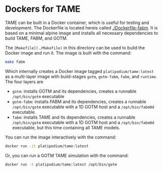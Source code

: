 <!--
SPDX-FileCopyrightText: 2025 Helmholtz-Zentrum hereon GmbH
SPDX-FileContributor: Carsten Lemmen <carsten.lemmen@hereon.de>
SPDX-License-Identifier: CC0-1.0
-->

# Dockers for TAME

TAME can be built in a Docker container, which is useful for testing and development. The Dockerfile is located hereis called [./Dockerfile-fabm](./Dockerfile-fabm). It is based on a minimal alpine image and installs all necessary dependencies to build TAME, FABM, and GOTM.

The `[Makefile](./Makefile)` in this directory can be used to build the Docker image and run it. The image is built with the command:

```bash
make fabm
```

Which internally creates a Docker image tagged `platipodium/tame:latest` as a multi-layer image with build-stages `gotm`, `gotm-fabm`, `fabm`, and `runtime`. The four layers are

- `gotm`: installs GOTM and its dependencies, creates a runnable `/opt/bin/gotm` executable
- `gotm-fabm`: installs FABM and its dependencies, creates a runnable `/opt/bin/gotm` executable with a 1D GOTM host and a `/opt/bin/fabm0d` executable.
- `fabm`: installs TAME and its dependencies, creates a runnable `/opt/bin/gotm` executable with a 1D GOTM host and a `/opt/bin/fabm0d` executable, but this time containing all TAME models.

You can run the image interactively with the command:

```bash
docker run -it platipodium/tame:latest
```

Or, you can run a GOTM TAME simulation with the command:

```bash
docker run -t platipodium/tame:latest /opt/bin/gotm
```
